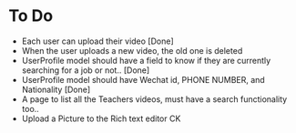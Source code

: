 # To Do

- Each user can upload their video [Done]
- When the user uploads a new video, the old one is deleted
- UserProfile model should have a field to know if they are currently searching for a job or not.. [Done]
- UserProfile model should have Wechat id, PHONE NUMBER, and Nationality  [Done]
- A page to list all the Teachers videos, must have a search functionality too..
- Upload a Picture to the Rich text editor CK